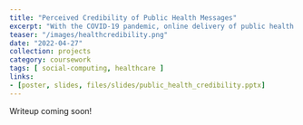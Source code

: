 ```yaml
---
title: "Perceived Credibility of Public Health Messages"
excerpt: "With the COVID-19 pandemic, online delivery of public health messages has become a critical role for public healthcare. We examined how credibility of public health messages regarding COVID-19 varies across different platforms (Twitter, original website) and source (CDC, Georgia Department of Health, independent academics) in a controlled experiment."
teaser: "/images/healthcredibility.png"
date: "2022-04-27"
collection: projects
category: coursework
tags: [ social-computing, healthcare ]
links:
- [poster, slides, files/slides/public_health_credibility.pptx]
---
```


Writeup coming soon!

